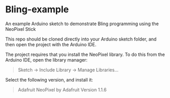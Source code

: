 # Bling-example
An example Arduino sketch to demonstrate Bling programming using the NeoPixel Stick

This repo should be cloned directly into your Arduino sketch folder, and then open the project with the Arduino IDE.

The project requires that you install the NeoPixel library. To do this from the Arduino IDE, open the library manager:

> Sketch -> Include Library -> Manage Libraries...

Select the following version, and install it:

> Adafruit NeoPixel by Adafruit Version 1.1.6
